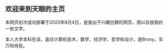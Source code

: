 ## 欢迎来到天眼的主页

本网页初次成功部署于2025年8月4日，是我出于兴趣创建的网页，用以存放我的一些文字。

本人大学本科在读，喜欢计算机技术，数学，经济学，哲学和设计，是Brony，车万和舟批。

